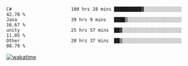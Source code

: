 <!--START_SECTION:waka-->

```text
C#                      100 hrs 28 mins ██████████▓░░░░░░░░░░░░░░   42.78 %
Java                    39 hrs 9 mins   ████▒░░░░░░░░░░░░░░░░░░░░   16.67 %
unity                   25 hrs 57 mins  ██▓░░░░░░░░░░░░░░░░░░░░░░   11.05 %
Other                   20 hrs 37 mins  ██▒░░░░░░░░░░░░░░░░░░░░░░   08.79 %
```

<!--END_SECTION:waka-->
[![wakatime](https://wakatime.com/badge/user/6c2f442e-41b4-42e3-bc06-d5d8203ad1da.svg)](https://wakatime.com/@6c2f442e-41b4-42e3-bc06-d5d8203ad1da)
